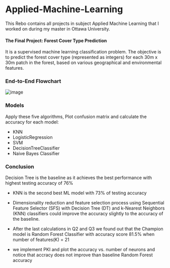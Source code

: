 # Applied-Machine-Learning
This Rebo contains all projects in subject Applied Machine Learning that I worked on during my master in Ottawa University.
#### The Final Project: Forest Cover Type Prediction
It is a supervised machine learning classification problem. The objective is to predict the forest cover type (represented as integers) for each 30m x 30m patch in the forest, based on various geographical and environmental features.
### End-to-End Flowchart
![image](https://github.com/AyaElshazly/Applied-Machine-Learning/assets/88162799/921ef7c0-f705-43fd-97d9-6d32e9e3d5a4)

### Models 
Apply these five algorithms, Plot confusion matrix and calculate the accuracy for each model: 
- KNN 
- LogisticRegression
- SVM 
- DecisionTreeClassifier
- Naive Bayes Classifier 

### Conclusion
Decision Tree is the baseline as it achieves the best performance with highest testing accuracy of 76% 
- KNN is the second best ML model with 73% of testing accuracy

- Dimensionality reduction and feature selection process using Sequential Feature Selector (SFS) with Decision Tree (DT) and k-Nearest Neighbors (KNN) classifiers could improve the accuracy slightly to the accuracy of the baseline.

- After the last calculations in Q2 and Q3 we found out that the Champion model is Random Forest Classifier with accuracy score 81.5% when number of features(K) = 21

- we implement PKI and plot the accuracy vs. number of neurons and notice that accracy does not improve than baseline Random Forest accuracy

